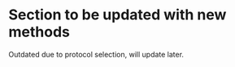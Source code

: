 # Section to be updated with new methods

Outdated due to protocol selection, will update later.
<!--

# Project Functionality Overview

On a very high level, this project can be broken up into four main functionalities:

## Server

**Allow multiple clients to connect to the server's IP and port on the same LAN**. This can be acheived by:

- Ensuring all devices are on the same network
- Creating a server (socket) to accept multiple clients

## Clients

Create clients that can **Connect to the server's IP and port, sending/receiving messages**. This can be acheived by connecting to the socket and continuously checking for messages. Additionally, the client must be able to send encrypted messages to the server, and decrypt them once they are received.

## Encryption Layer

**Create methods to be able to encrypt every message locally before sending and decrypting messages once received**. Additionally, create methods to **add message signatures for identity verification**, using public and private keys. Technologies used below in the protocols section.

## Threading & Synchronization

**Utilize threads and other synchronization techniques to allow the server to handle multiple clients at once**.

## Potential Additional Features

If we are ever ***looking*** for additional features to implement, some other cool additions could be:

- **Prompting users for a username once they join**
- **Include timestamps**
- Store all messages in a log
- Colored Terminal Output

## Specific Protocols/Methods Used

### Encryption

**ChaCha20-Poly1305** is fast, modern, and secure. Uses AEAD (Authenticated Ecryption with Associated Data) and is widely used.

```python
from cryptography.hazmat.primitives.ciphers.aead import ChaCha20Poly1305 
```

### Identify Verification (Message Signatures)

**Ud25519** is fast and secure, being widely used in applications such as Signal and OpenSSH. Signs a message before sending with the recipient verifying the signature.

```python
from cryptography.hazmat.primitives.asymmetric.ed25519 import Ed25519PrivateKey, Ed25519PublicKey
```

### LAN Transport

**UDP Broadcast** is serverless, allowing users to deliver messages to all users on LAN (P2P Architecture).

-->
